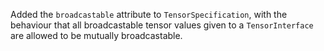 Added the `broadcastable` attribute to `TensorSpecification`, with the behaviour that all broadcastable tensor values given to a `TensorInterface` are allowed to be mutually broadcastable.
